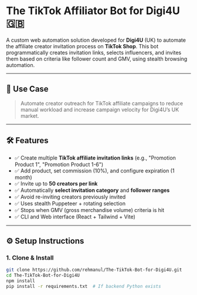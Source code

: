 # The TikTok Affiliator Bot for Digi4U 🇬🇧

A custom web automation solution developed for **Digi4U** (UK) to automate the affiliate creator invitation process on **TikTok Shop**. This bot programmatically creates invitation links, selects influencers, and invites them based on criteria like follower count and GMV, using stealth browsing automation.

---

## 🎯 Use Case

> Automate creator outreach for TikTok affiliate campaigns to reduce manual workload and increase campaign velocity for Digi4U’s UK market.

---

## 🛠 Features

- ✅ Create multiple **TikTok affiliate invitation links** (e.g., "Promotion Product 1", "Promotion Product 1-6")
- ✅ Add product, set commission (10%), and configure expiration (1 month)
- ✅ Invite up to **50 creators per link**
- ✅ Automatically **select invitation category** and **follower ranges**
- ✅ Avoid re-inviting creators previously invited
- ✅ Uses stealth Puppeteer + rotating selection
- ✅ Stops when GMV (gross merchandise volume) criteria is hit
- ✅ CLI and Web interface (React + Tailwind + Vite)

---

## ⚙️ Setup Instructions

### 1. Clone & Install

```bash
git clone https://github.com/rehmanul/The-TikTok-Bot-for-Digi4U.git
cd The-TikTok-Bot-for-Digi4U
npm install
pip install -r requirements.txt  # If backend Python exists
